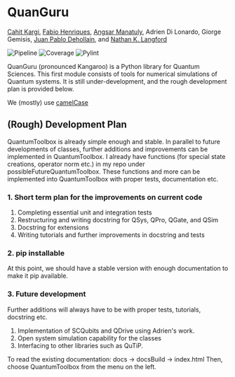 # QuanGuru

[Cahit Kargi](https://github.com/cahitkargi),
[Fabio Henriques](https://github.com/Qfabiolous),
[Angsar Manatuly](https://github.com/AngsarM),
Adrien Di Lonardo,
Giorge Gemisis,
[Juan Pablo Dehollain](https://github.com/jpdehollain),
and [Nathan K. Langford](https://github.com/nklangford)

![Pipeline](https://code.research.uts.edu.au/mKQuantum/Libraries/QuanGuru/badges/master/pipeline.svg)
![Coverage](https://code.research.uts.edu.au/mKQuantum/Libraries/QuanGuru/badges/master/coverage.svg?job=integration_test)
![Pylint](https://code.research.uts.edu.au/mKQuantum/Libraries/QuanGuru/-/jobs/artifacts/master/raw/pylint/pylint.svg?job=pylint)


QuanGuru (pronounced Kangaroo) is a Python library for Quantum Sciences. This first module consists of tools for numerical simulations of Quantum systems.
It is still under-development, and the rough development plan is provided below.

We (mostly) use [camelCase](https://code.research.uts.edu.au/mKQuantum/QuantumSimulations/-/wikis/Variable%20Naming%20Conventions)

## (Rough) Development Plan

QuantumToolbox is already simple enough and stable. In parallel to future developments of classes, further additions and
improvements can be implemented in QuantumToolbox. I already have functions (for special state creations, operator norm
etc.) in my repo under possibleFutureQuantumToolbox. These functions and more can be implemented into QuantumToolbox
with proper tests, documentation etc.

### 1. Short term plan for the improvements on current code

1. Completing essential unit and integration tests
1. Restructuring and writing docstring for QSys, QPro, QGate, and QSim
1. Docstring for extensions
1. Writing tutorials and further improvements in docstring and tests

### 2. pip installable

At this point, we should have a stable version with enough documentation to make it pip available.

### 3. Future development 
Further additions will always have to be with proper tests, tutorials, docstring etc.

1. Implementation of SCQubits and QDrive using Adrien's work.
1. Open system simulation capability for the classes
1. Interfacing to other libraries such as QuTiP.

To read the existing documentation: docs -> docsBuild -> index.html
Then, choose QuantumToolbox from the menu on the left.